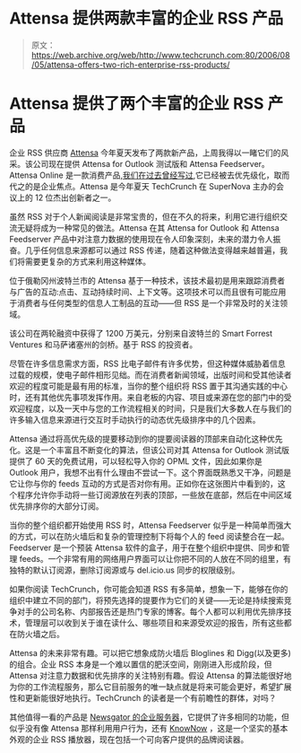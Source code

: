 # Attensa 提供两款丰富的企业 RSS 产品 

> 原文：<https://web.archive.org/web/http://www.techcrunch.com:80/2006/08/05/attensa-offers-two-rich-enterprise-rss-products/>

# Attensa 提供了两个丰富的企业 RSS 产品

 [](https://web.archive.org/web/20221003221814/http://attensa.com/) 企业 RSS 供应商 [Attensa](https://web.archive.org/web/20221003221814/http://attensa.com/) 今年夏天发布了两款新产品，上周我得以一睹它们的风采。该公司现在提供 Attensa for Outlook 测试版和 Attensa Feedserver。Attensa Online 是一款消费产品[,我们在过去曾经写过](https://web.archive.org/web/20221003221814/https://beta.techcrunch.com/tag/attensa),它已经被去优先级化，取而代之的是企业焦点。Attensa 是今年夏天 TechCrunch 在 SuperNova 主办的会议上的 12 位杰出创新者之一。

虽然 RSS 对于个人新闻阅读是非常宝贵的，但在不久的将来，利用它进行组织交流无疑将成为一种常见的做法。Attensa 在其 Attensa for Outlook 和 Attensa Feedserver 产品中对注意力数据的使用现在令人印象深刻，未来的潜力令人振奋。几乎任何信息来源都可以通过 RSS 传递，随着这种做法变得越来越普遍，我们将需要更复杂的方式来利用这种媒体。

位于俄勒冈州波特兰市的 Attensa 基于一种技术，该技术最初是用来跟踪消费者与广告的互动:点击、互动持续时间、上下文等。这项技术可以而且很有可能应用于消费者与任何类型的信息人工制品的互动——但 RSS 是一个非常及时的关注领域。

该公司在两轮融资中获得了 1200 万美元，分别来自波特兰的 Smart Forrest Ventures 和马萨诸塞州的剑桥。基于 RSS 的投资者。

尽管在许多信息需求方面，RSS 比电子邮件有许多优势，但这种媒体威胁着信息过载的规模，使电子邮件相形见绌。而在消费者新闻领域，出版时间和受其他读者欢迎的程度可能是最有用的标准，当你的整个组织将 RSS 置于其沟通实践的中心时，还有其他优先事项发挥作用。来自老板的内容、项目或来源在您的部门中的受欢迎程度，以及一天中与您的工作流程相关的时间，只是我们大多数人在与我们的许多输入信息来源进行交互时手动执行的动态优先级排序中的几个因素。

Attensa 通过将高优先级的提要移动到你的提要阅读器的顶部来自动化这种优先化。这是一个丰富且不断变化的算法，但该公司对其 Attensa for Outlook 测试版提供了 60 天的免费试用，可以轻松导入你的 OPML 文件，因此如果你是 Outlook 用户，我想不出有什么理由不尝试一下。这个界面既熟悉又干净，问题是它让你与你的 feeds 互动的方式是否对你有用。正如你在这张图片中看到的，这个程序允许你手动将一些订阅源放在列表的顶部，一些放在底部，然后在中间区域优先排序你的大部分订阅。

当你的整个组织都开始使用 RSS 时，Attensa Feedserver 似乎是一种简单而强大的方式，可以在防火墙后和复杂的管理控制下将每个人的 feed 阅读整合在一起。Feedserver 是一个预装 Attensa 软件的盒子，用于在整个组织中提供、同步和管理 feeds。一个非常有用的网络用户界面可以让你把不同的人放在不同的组里，有独特的默认订阅源，删除订阅源或与 del.icio.us 同步的权限级别。

如果你阅读 TechCrunch，你可能会知道 RSS 有多简单，想象一下，能够在你的组织中建立不同的部门，将预先选择的提要作为它们的关键——无论是持续搜索竞争对手的公司名称、内部报告还是热门专家的博客。每个人都可以利用优先排序技术，管理层可以收到关于谁在读什么、哪些项目和来源受欢迎的报告，所有这些都在防火墙之后。

Attensa 的未来非常有趣。可以把它想象成防火墙后 Bloglines 和 Digg(以及更多)的组合。企业 RSS 本身是一个难以置信的肥沃空间，刚刚进入形成阶段，但 Attensa 对注意力数据和优先排序的关注特别有趣。假设 Attensa 的算法能很好地为你的工作流程服务，那么它目前服务的唯一缺点就是将来可能会更好，希望扩展性和更新能很好地执行。TechCrunch 的读者是一个有前瞻性的群体，对吗？

其他值得一看的产品是 [Newsgator 的企业服务器](https://web.archive.org/web/20221003221814/http://www.newsgator.com/enterprise.aspx)，它提供了许多相同的功能，但似乎没有像 Attensa 那样利用用户行为，还有 [KnowNow](https://web.archive.org/web/20221003221814/http://knownow.com/) ，这是一个坚实的基本外观的企业 RSS 播放器，现在包括一个可向客户提供的品牌阅读器。